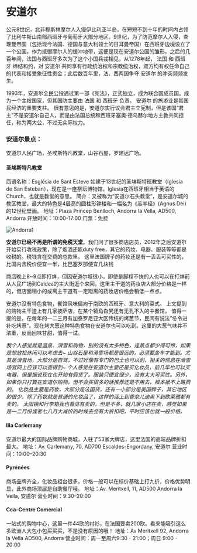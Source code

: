 # 安道尔

公元8世纪，北非穆斯林摩尔人入侵伊比利亚半岛，在短短不到十年的时间内占领了比利牛斯山南部西班牙与葡萄牙大部分地区。9世纪，为了防范摩尔人入侵，查理曼帝国（包括现今法国、德国与意大利领土的日耳曼帝国）在西班牙边境设立了一个公国，作为抵御摩尔人的缓冲地带，这便是现在安道尔公国的雏形。之后的几百年间，法国与西班牙多次为了这个小国兵戎相见，从1278年起， 法国 和 西班牙 缔结和约，对 安道尔 共同享有行政统治权和宗教统治权，双方均有权任命自己的代表和接受象征性贡金；此后数百年里，法、西两国争夺 安道尔 的冲突频频发生。

1993年，安道尔全民公投通过第一部《宪法》，正式独立，成为联合国成员国。成为一个主权国家，但其国防主要由 法国 和 西班牙 负责。 安道尔 的旅游业是其国民经济的重要支柱。 很有意思的是，安道尔实行议会君主立宪制，但是该国“君主”不是安道尔自己人，而是由法国总统和西班牙塞奥·德乌赫尔地方主教共同担任，称为两大公，不过无实际权力。

### 安道尔景点：
安道尔人民广场，圣埃斯特凡教堂，山谷石屋，罗建达广场。

#### 圣埃斯特凡教堂
西语名称：Església de Sant Esteve 
始建于13世纪的圣埃斯特班教堂（Iglesia de San Esteban‎），现在是一座祭坛博物馆。Iglesia在西班牙相当于英语的Church，也就是教堂的意思。
简介：又被称为“安道尔石头教堂”，是安道尔城的教区教堂，最大的特色是4层高的圆柱形钟楼和一幅名为《羔羊经》(Agnus Dei)的12世纪壁画。
地址：Plaza Princep Benlloch, Andorra la Vella, AD500, Andorra
开放时间：10:00-17:00
门票：免费


![Andorra1](https://pic.qyer.com/album/user/3007/51/QklVRR8GYU4/index/w1080)

**安道尔已经不再是所谓的免税天堂**。我们问了很多商店店员，2012年之后安道尔开始实行收税政策，除了烟酒还能duty free，其它的药妆、电器、服装等等都是收税的。税钱含在交费的总款里。
这里法国牌子的药妆还是有一丢丢可买性的，比国内含税价便宜一半，比巴塞罗那便宜几块钱

商店晚上8~9点即打烊，但因安道尔城很小，即使是脚程不快的人也可以在打烊前从人民广场到Caldea的主大街逛个来回。这里主干道的药妆店大部分价格是一样的，但店面稍小的或离主干道有一定距离的药妆店价格会稍低一点点。

安道尔没有特色食物，餐馆风味偏向于南欧的西班牙、意大利的菜式。
上文提到的购物主干道上有几家披萨店，在某个犄角旮旯还有无孔不入的中餐馆。
值得一提的是，在每年的一二三月有加泰罗尼亚大区传统的烤葱节，民间有说法”冬令进补吃烤葱“。现在烤大葱这种特色食物在安道尔也可以吃到。这里的大葱气味并不浓重，反而回味甘甜，值得一试。

*我个人感觉就是温泉、滑雪和购物，别的没有太多特色，连景点都少得可怜，如果是想放松休闲可以考虑去~
山谷石屋和滑雪场都是很远的，必须要坐车才能到。尤其是滑雪场，大部分是自驾，不过好像有专门的巴士也可以到，相关的信息在滑雪场官网上应该可以查得到~
个人感觉在安道尔主要还是买化妆品，前几年也可以买电器，但是据说现在也开始有假货了。服装只便宜很少，没有太大可买性。另外，如果你只打算在安道尔购物，但不会买很多的话推荐还是不用去，根本抵不上路费的。
化妆品主要是药妆，大部分是法国货，还有一小部分是美国牌子，其它地区的很少。除了药妆就是普通的化妆品了，这样的话上到香奈儿迪奥下到欧莱雅都有卖的。
太阳镜和行李箱我也看见有卖的，但是不多，就几家小店在卖，感觉如果是一二月份或者七八月大减价的时候去会有大折扣吧，平时应该也就一般价格。*

#### llla Carlemany
安道尔最大的国际品牌购物商城，入驻了53家大牌店，这里法国的高端品牌折扣最大。
地址：Av. Carlemany, 70, AD700 Escaldes-Engordany, 安道尔
营业时间：10:00–20:30  

#### Pyrénées
商场品牌齐全，化妆品柜台很多，价格一般可以在标价基础上打九折，价格优势明显，此外商场顶层是自助餐厅哦。
地址：Av. Meritxell, 11, AD500 Andorra la Vella, 安道尔
营业时间：9:30–20:00  

#### Cca–Centre Comercial
一站式的购物中心，这里一件44欧的衬衫，在法国要卖200欧。看来能吸引这么多欧洲人大包小包买买买，不是没有原因的哦！
地址：Av Meritxell 92, Andorra la Vella AD500, Andorra
营业时间：周一至周六9:30 - 21:00；周日 9:00 - 20:00  
